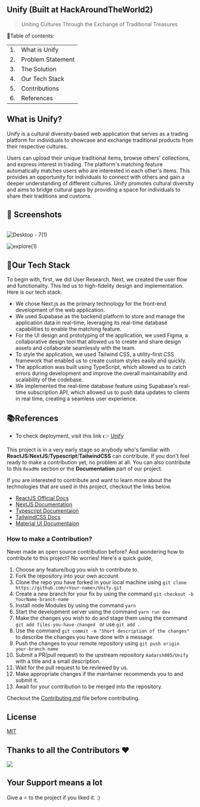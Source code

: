 <p align="center">
</p>

## Unify (Built at HackAroundTheWorld2)
<blockquote> Uniting Cultures Through the
Exchange of Traditional Treasures</blockquote>

📃Table of contents:
<table>
<tr>
<td>1.</td>
<td> What is Unify</td>
</tr>
<tr>
<td>2.</td>
<td> Problem Statement</td>
</tr>
<tr>
<td>3.</td>
<td> The Solution</td>
</tr>
<tr>
<td>4.</td>
<td> Our Tech Stack </td>
</tr>
<tr>
<td>5.</td>
<td>Contributions</td>
</tr>
<td>6.</td>
<td>References </td>
</tr>

</table>

## What is Unify?
Unify is a cultural diversity-based web application that serves as a trading platform for individuals to showcase and exchange traditional products from their respective cultures.

Users can upload their unique traditional items, browse others' collections, and express interest in trading.
The platform's matching feature automatically matches users who are interested in each other's items.
This provides an opportunity for individuals to connect with others and gain a deeper understanding of different cultures.
Unify promotes cultural diversity and aims to bridge cultural gaps by providing a space for individuals to share their traditions and customs.

## 📸 Screenshots

|||
|:----------------------------------------:|:-----------------------------------------:|
![Desktop - 7(1)](https://user-images.githubusercontent.com/95094057/221411621-9ecedead-7382-4190-b4f9-093b82f4664b.png)

![explore(1)](https://user-images.githubusercontent.com/95094057/221411632-a614938a-cbd2-449d-879a-080f904a6a4f.png)


## 🤖Our Tech Stack
To begin with, first, we did User Research. Next, we created the user flow and functionality. This led us to high-fidelity design and implementation. Here is our tech stack.

- We chose Next.js as the primary technology for the front-end development of the web application.
- We used Supabase as the backend platform to store and manage the application data in real-time, leveraging its real-time database capabilities to enable the matching feature.
- For the UI design and prototyping of the application, we used Figma, a collaborative design tool that allowed us to create and share design assets and collaborate seamlessly with the team.
- To style the application, we used Tailwind CSS, a utility-first CSS framework that enabled us to create custom styles easily and quickly.
- The application was built using TypeScript, which allowed us to catch errors during development and improve the overall maintainability and scalability of the codebase.
- We implemented the real-time database feature using Supabase's real-time subscription API, which allowed us to push data updates to clients in real time, creating a seamless user experience.

## 📚References 
* To check deployment, visit this link 👉 [Unify](https://www.unifying.world/)

This project is in a very early stage so anybody who's familiar with **ReactJS**/**NextJS**/**Typescript**/**TailwindCSS** can contribute. If you don't feel ready to make a contribution yet, no problem at all. You can also contribute to this `ReadMe` section or the **Documentation** part of our project.

If you are interested to contribute and want to learn more about the technologies that are used in this project, checkout the links below.

- [ReactJS Official Docs](https://reactjs.org/docs/getting-started.html)
- [NextJS Documentation](https://beta.nextjs.org/docs)
- [Typescript Documentaion](https://www.typescriptlang.org/docs/)
- [TailwindCSS Docs](https://tailwindcss.com/docs/installation)
- [Material UI Documentaion](https://mui.com/material-ui/getting-started/overview/)

### How to make a Contribution?

Never made an open source contribution before? And wondering how to contribute to this project?
No worries! Here's a quick guide,

1. Choose any feature/bug you wish to contribute to.
2. Fork the repository into your own account.
3. Clone the repo you have forked in your local machine using `git clone https://github.com/<Your-name>/Unify.git`
4. Create a new branch for your fix by using the command `git checkout -b YourName-branch-name `
5. Install node Modules by using the command `yarn`
6. Start the development server using the command `yarn run dev`  
7. Make the changes you wish to do and stage them using the command `git add files-you-have-changed ` or use `git add .`
8. Use the command `git commit -m "Short description of the changes"` to describe the changes you have done with a message.
9. Push the changes to your remote repository using `git push origin your-branch-name`
10. Submit a PR(pull request) to the upstream repository `Aadarsh805/Unify` with a title and a small description.
11. Wait for the pull request to be reviewed by us.
12. Make appropriate changes if the maintainer recommends you to and submit it.
13. Await for your contribution to be merged into the repository.

Checkout the [Contributing.md](CONTRIBUTING.md) file before contributing.


## License

[MIT](LICENSE.md)


## Thanks to all the Contributors ❤️

<a href = "https://github.com/Aadarsh805/Unify/graphs/contributors">
  <img src = "https://contrib.rocks/image?repo=Aadarsh805/Unify"/>
</a>


## Your Support means a lot

Give a ⭐ to the project if you liked it. :)
